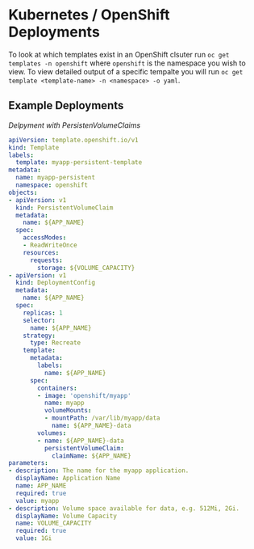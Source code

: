 # Kubernetes / OpenShift Deployments

To look at which templates exist in an OpenShift clsuter run `oc get templates -n openshift` where `openshift` is the namespace you wish to view. To view detailed output of a specific tempalte you will run `oc get template <template-name> -n <namespace> -o yaml`.

## Example Deployments

*Delpyment with PersistenVolumeClaims*
```yaml
apiVersion: template.openshift.io/v1
kind: Template
labels:
  template: myapp-persistent-template
metadata:
  name: myapp-persistent
  namespace: openshift
objects:
- apiVersion: v1
  kind: PersistentVolumeClaim
  metadata:
    name: ${APP_NAME}
  spec:
    accessModes:
    - ReadWriteOnce
    resources:
      requests:
        storage: ${VOLUME_CAPACITY}
- apiVersion: v1
  kind: DeploymentConfig
  metadata:
    name: ${APP_NAME}
  spec:
    replicas: 1
    selector:
      name: ${APP_NAME}
    strategy:
      type: Recreate
    template:
      metadata:
        labels:
          name: ${APP_NAME}
      spec:
        containers:
        - image: 'openshift/myapp'
          name: myapp
          volumeMounts:
          - mountPath: /var/lib/myapp/data
            name: ${APP_NAME}-data
        volumes:
        - name: ${APP_NAME}-data
          persistentVolumeClaim:
            claimName: ${APP_NAME}
parameters:
- description: The name for the myapp application.
  displayName: Application Name
  name: APP_NAME
  required: true
  value: myapp
- description: Volume space available for data, e.g. 512Mi, 2Gi.
  displayName: Volume Capacity
  name: VOLUME_CAPACITY
  required: true
  value: 1Gi
```


